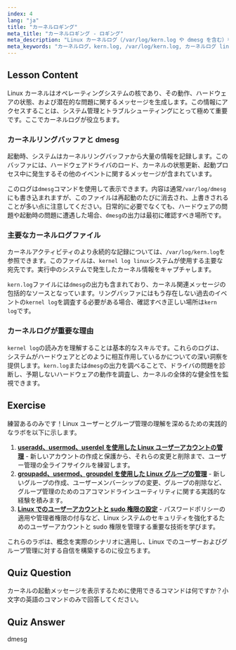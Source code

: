 ```yaml
---
index: 4
lang: "ja"
title: "カーネルロギング"
meta_title: "カーネルロギング - ロギング"
meta_description: "Linux カーネルログ（/var/log/kern.log や dmesg を含む）を探索します。起動メッセージ、ハードウェアドライバ情報、システム問題のトラブルシューティングのために kern ログを確認する方法を学びます。カーネルログ Linux ファイルに関するガイド。"
meta_keywords: "カーネルログ，kern.log, /var/log/kern.log, カーネルログ linux, kern ログ，dmesg, linux ロギング，起動メッセージ，カーネルイベント"
---
```


## Lesson Content

Linux カーネルはオペレーティングシステムの核であり、その動作、ハードウェアの状態、および潜在的な問題に関するメッセージを生成します。この情報にアクセスすることは、システム管理とトラブルシューティングにとって極めて重要です。ここでカーネルログが役立ちます。

### カーネルリングバッファと dmesg

起動時、システムはカーネルリングバッファから大量の情報を記録します。このバッファには、ハードウェアドライバのロード、カーネルの状態更新、起動プロセス中に発生するその他のイベントに関するメッセージが含まれています。

このログは`dmesg`コマンドを使用して表示できます。内容は通常`/var/log/dmesg`にも書き込まれますが、このファイルは再起動のたびに消去され、上書きされることが多い点に注意してください。日常的に必要でなくても、ハードウェアの問題や起動時の問題に遭遇した場合、`dmesg`の出力は最初に確認すべき場所です。

### 主要なカーネルログファイル

カーネルアクティビティのより永続的な記録については、`/var/log/kern.log`を参照できます。このファイルは、`kernel log linux`システムが使用する主要な宛先です。実行中のシステムで発生したカーネル情報をキャプチャします。

`kern.log`ファイルには`dmesg`の出力も含まれており、カーネル関連メッセージの包括的なソースとなっています。リングバッファにはもう存在しない過去のイベントの`kernel log`を調査する必要がある場合、確認すべき正しい場所は`kern log`です。

### カーネルログが重要な理由

`kernel log`の読み方を理解することは基本的なスキルです。これらのログは、システムがハードウェアとどのように相互作用しているかについての深い洞察を提供します。`kern.log`または`dmesg`の出力を調べることで、ドライバの問題を診断し、予期しないハードウェアの動作を調査し、カーネルの全体的な健全性を監視できます。

## Exercise

練習あるのみです！Linux ユーザーとグループ管理の理解を深めるための実践的なラボを以下に示します。

1. **[useradd、usermod、userdel を使用した Linux ユーザーアカウントの管理](https://labex.io/ja/labs/comptia-manage-linux-user-accounts-with-useradd-usermod-and-userdel-590837)** - 新しいアカウントの作成と保護から、それらの変更と削除まで、ユーザー管理の全ライフサイクルを練習します。
2. **[groupadd、usermod、groupdel を使用した Linux グループの管理](https://labex.io/ja/labs/comptia-manage-linux-groups-with-groupadd-usermod-and-groupdel-590836)** - 新しいグループの作成、ユーザーメンバーシップの変更、グループの削除など、グループ管理のためのコアコマンドラインユーティリティに関する実践的な経験を積みます。
3. **[Linux でのユーザーアカウントと sudo 権限の設定](https://labex.io/ja/labs/comptia-configure-user-accounts-and-sudo-privileges-in-linux-590856)** - パスワードポリシーの適用や管理者権限の付与など、Linux システムのセキュリティを強化するためのユーザーアカウントと sudo 権限を管理する重要な技術を学びます。

これらのラボは、概念を実際のシナリオに適用し、Linux でのユーザーおよびグループ管理に対する自信を構築するのに役立ちます。

## Quiz Question

カーネルの起動メッセージを表示するために使用できるコマンドは何ですか？小文字の英語のコマンドのみで回答してください。

## Quiz Answer

dmesg
